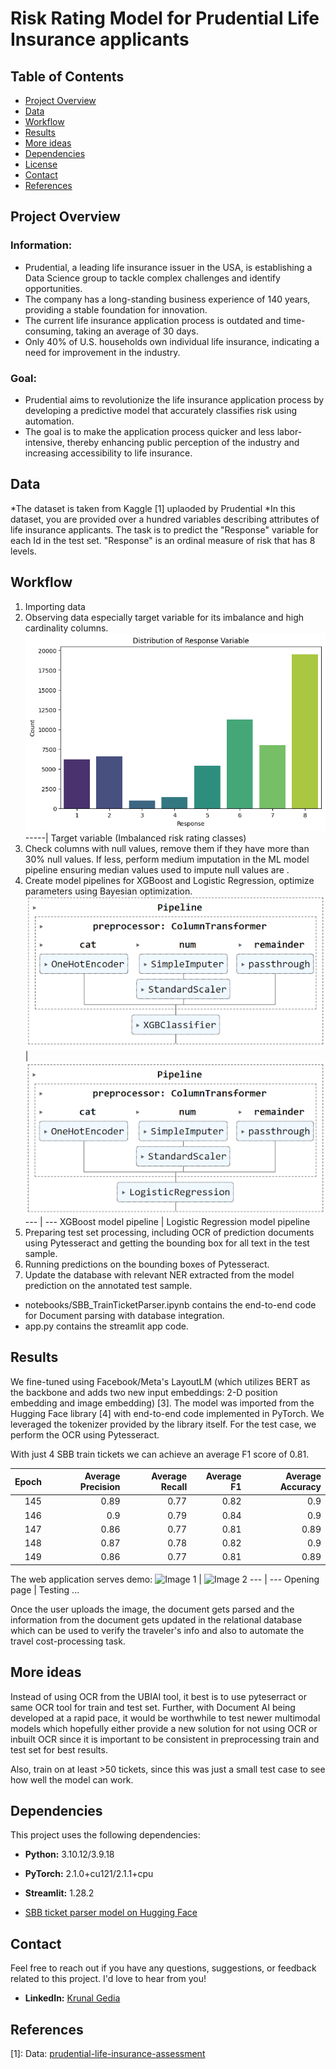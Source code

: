# Risk Rating Model for Prudential Life Insurance applicants

## Table of Contents

- [Project Overview](#project-overview)
- [Data](#data)
- [Workflow](#workflow)
- [Results](#results)
- [More ideas](#More-ideas)
- [Dependencies](#dependencies)
- [License](#license)
- [Contact](#contact)
- [References](#references)

## Project Overview
### Information:
* Prudential, a leading life insurance issuer in the USA, is establishing a Data Science group to tackle complex challenges and identify opportunities.
* The company has a long-standing business experience of 140 years, providing a stable foundation for innovation.
* The current life insurance application process is outdated and time-consuming, taking an average of 30 days.
* Only 40% of U.S. households own individual life insurance, indicating a need for improvement in the industry.

### Goal:
* Prudential aims to revolutionize the life insurance application process by developing a predictive model that accurately classifies risk using automation.
* The goal is to make the application process quicker and less labor-intensive, thereby enhancing public perception of the industry and increasing accessibility to life insurance.

## Data

*The dataset is taken from Kaggle [1] uplaoded by Prudential
*In this dataset, you are provided over a hundred variables describing attributes of life insurance applicants. The task is to predict the "Response" variable for each Id in the test set. "Response" is an ordinal measure of risk that has 8 levels.

## Workflow

1. Importing data
2. Observing data especially target variable for its imbalance and high cardinality columns.
  ![Image](https://github.com/krunalgedia/RiskRating_for_Prudential_Life_Insurance_applicants/blob/main/images_README/target.png)
   -----|
   Target variable (Imbalanced risk rating classes) 
4. Check columns with null values, remove them if they have more than 30% null values. If less, perform medium imputation in the ML model pipeline ensuring median values used to impute null values are .
5. Create model pipelines for XGBoost and Logistic Regression, optimize parameters using Bayesian optimization.
   ![Image 1](https://github.com/krunalgedia/RiskRating_for_Prudential_Life_Insurance_applicants/blob/main/images_README/xgb.png) | ![Image 2](https://github.com/krunalgedia/RiskRating_for_Prudential_Life_Insurance_applicants/blob/main/images_README/lr.png)
--- | --- 
XGBoost model pipeline | Logistic Regression model pipeline 
6. Preparing test set processing, including OCR of prediction documents using Pytesseract and getting the bounding box for all text in the test sample.
7. Running predictions on the bounding boxes of Pytesseract.
8. Update the database with relevant NER extracted from the model prediction on the annotated test sample.

* notebooks/SBB_TrainTicketParser.ipynb contains the end-to-end code for Document parsing with database integration.
* app.py contains the streamlit app code.

## Results

We fine-tuned using Facebook/Meta's LayoutLM (which utilizes BERT as the backbone and adds two new input embeddings: 2-D position embedding and image embedding) [3]. The model was imported from the Hugging Face library [4] with end-to-end code implemented in PyTorch. We leveraged the tokenizer provided by the library itself. For the test case, we perform the OCR using Pytesseract.

With just 4 SBB train tickets we can achieve an average F1 score of 0.81.   

| Epoch | Average Precision | Average Recall | Average F1 | Average Accuracy |
|--------:|------------:|---------:|-----:|-----------:|
|     145 |        0.89 |     0.77 | 0.82 |       0.9  |
|     146 |        0.9  |     0.79 | 0.84 |       0.9  |
|     147 |        0.86 |     0.77 | 0.81 |       0.89 |
|     148 |        0.87 |     0.78 | 0.82 |       0.9  |
|     149 |        0.86 |     0.77 | 0.81 |       0.89 |

The web application serves demo:
![Image 1](https://github.com/krunalgedia/SBB_TrainTicketParser/blob/main/images_app/sample.gif) | ![Image 2](https://github.com/krunalgedia/SBB_TrainTicketParser/blob/main/images_app/test1.gif)
--- | --- 
Opening page | Testing ... 

Once the user uploads the image, the document gets parsed and the information from the document gets updated in the relational database which can be used to verify the traveler's info and also to automate the travel cost-processing task.


## More ideas

Instead of using OCR from the UBIAI tool, it best is to use pyteserract or same OCR tool for train and test set. Further, with Document AI being developed at a rapid pace, it would be worthwhile to test newer multimodal models which hopefully either provide a new solution for not using OCR or inbuilt OCR since it is important to be consistent in preprocessing train and test set for best results.

Also, train on at least >50 tickets, since this was just a small test case to see how well the model can work.

## Dependencies

This project uses the following dependencies:

- **Python:** 3.10.12/3.9.18 
- **PyTorch:** 2.1.0+cu121/2.1.1+cpu
- **Streamlit:** 1.28.2 

- [SBB ticket parser model on Hugging Face](https://huggingface.co/KgModel/sbb_ticket_parser_LayoutLM)
  
## Contact

Feel free to reach out if you have any questions, suggestions, or feedback related to this project. I'd love to hear from you!

- **LinkedIn:** [Krunal Gedia](https://www.linkedin.com/in/krunal-gedia-00188899/)

## References
[1]: Data: [prudential-life-insurance-assessment](https://www.kaggle.com/c/prudential-life-insurance-assessment)



